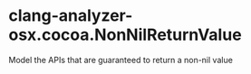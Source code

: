 clang-analyzer-osx.cocoa.NonNilReturnValue
==========================================

Model the APIs that are guaranteed to return a non-nil value
